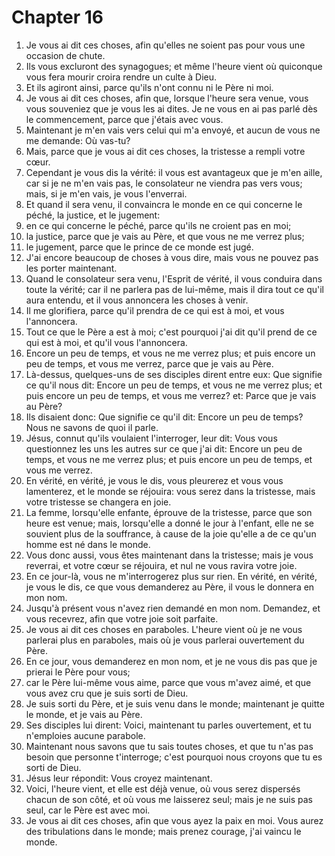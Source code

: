 # Chapter 16

1. Je vous ai dit ces choses, afin qu'elles ne soient pas pour vous une occasion de chute.
2. Ils vous excluront des synagogues; et même l'heure vient où quiconque vous fera mourir croira rendre un culte à Dieu.
3. Et ils agiront ainsi, parce qu'ils n'ont connu ni le Père ni moi.
4. Je vous ai dit ces choses, afin que, lorsque l'heure sera venue, vous vous souveniez que je vous les ai dites. Je ne vous en ai pas parlé dès le commencement, parce que j'étais avec vous.
5. Maintenant je m'en vais vers celui qui m'a envoyé, et aucun de vous ne me demande: Où vas-tu?
6. Mais, parce que je vous ai dit ces choses, la tristesse a rempli votre cœur.
7. Cependant je vous dis la vérité: il vous est avantageux que je m'en aille, car si je ne m'en vais pas, le consolateur ne viendra pas vers vous; mais, si je m'en vais, je vous l'enverrai.
8. Et quand il sera venu, il convaincra le monde en ce qui concerne le péché, la justice, et le jugement:
9. en ce qui concerne le péché, parce qu'ils ne croient pas en moi;
10. la justice, parce que je vais au Père, et que vous ne me verrez plus;
11. le jugement, parce que le prince de ce monde est jugé.
12. J'ai encore beaucoup de choses à vous dire, mais vous ne pouvez pas les porter maintenant.
13. Quand le consolateur sera venu, l'Esprit de vérité, il vous conduira dans toute la vérité; car il ne parlera pas de lui-même, mais il dira tout ce qu'il aura entendu, et il vous annoncera les choses à venir.
14. Il me glorifiera, parce qu'il prendra de ce qui est à moi, et vous l'annoncera.
15. Tout ce que le Père a est à moi; c'est pourquoi j'ai dit qu'il prend de ce qui est à moi, et qu'il vous l'annoncera.
16. Encore un peu de temps, et vous ne me verrez plus; et puis encore un peu de temps, et vous me verrez, parce que je vais au Père.
17. Là-dessus, quelques-uns de ses disciples dirent entre eux: Que signifie ce qu'il nous dit: Encore un peu de temps, et vous ne me verrez plus; et puis encore un peu de temps, et vous me verrez? et: Parce que je vais au Père?
18. Ils disaient donc: Que signifie ce qu'il dit: Encore un peu de temps? Nous ne savons de quoi il parle.
19. Jésus, connut qu'ils voulaient l'interroger, leur dit: Vous vous questionnez les uns les autres sur ce que j'ai dit: Encore un peu de temps, et vous ne me verrez plus; et puis encore un peu de temps, et vous me verrez.
20. En vérité, en vérité, je vous le dis, vous pleurerez et vous vous lamenterez, et le monde se réjouira: vous serez dans la tristesse, mais votre tristesse se changera en joie.
21. La femme, lorsqu'elle enfante, éprouve de la tristesse, parce que son heure est venue; mais, lorsqu'elle a donné le jour à l'enfant, elle ne se souvient plus de la souffrance, à cause de la joie qu'elle a de ce qu'un homme est né dans le monde.
22. Vous donc aussi, vous êtes maintenant dans la tristesse; mais je vous reverrai, et votre cœur se réjouira, et nul ne vous ravira votre joie.
23. En ce jour-là, vous ne m'interrogerez plus sur rien. En vérité, en vérité, je vous le dis, ce que vous demanderez au Père, il vous le donnera en mon nom.
24. Jusqu'à présent vous n'avez rien demandé en mon nom. Demandez, et vous recevrez, afin que votre joie soit parfaite.
25. Je vous ai dit ces choses en paraboles. L'heure vient où je ne vous parlerai plus en paraboles, mais où je vous parlerai ouvertement du Père.
26. En ce jour, vous demanderez en mon nom, et je ne vous dis pas que je prierai le Père pour vous;
27. car le Père lui-même vous aime, parce que vous m'avez aimé, et que vous avez cru que je suis sorti de Dieu.
28. Je suis sorti du Père, et je suis venu dans le monde; maintenant je quitte le monde, et je vais au Père.
29. Ses disciples lui dirent: Voici, maintenant tu parles ouvertement, et tu n'emploies aucune parabole.
30. Maintenant nous savons que tu sais toutes choses, et que tu n'as pas besoin que personne t'interroge; c'est pourquoi nous croyons que tu es sorti de Dieu.
31. Jésus leur répondit: Vous croyez maintenant.
32. Voici, l'heure vient, et elle est déjà venue, où vous serez dispersés chacun de son côté, et où vous me laisserez seul; mais je ne suis pas seul, car le Père est avec moi.
33. Je vous ai dit ces choses, afin que vous ayez la paix en moi. Vous aurez des tribulations dans le monde; mais prenez courage, j'ai vaincu le monde.

